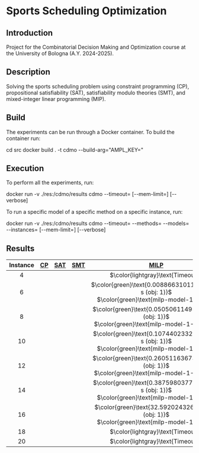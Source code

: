 # Sports Scheduling Optimization

## Introduction

Project for the Combinatorial Decision Making and Optimization course at the University of Bologna (A.Y. 2024-2025).

## Description

Solving the sports scheduling problem using constraint programming (CP), propositional satisfiability (SAT), satisfiability modulo theories (SMT), and mixed-integer linear programming (MIP).

## Build

The experiments can be run through a Docker container. To build the container run:


cd src
docker build . -t cdmo --build-arg="AMPL_KEY=<ampl-community-key>"


## Execution

To perform all the experiments, run:

docker run -v ./res:/cdmo/results cdmo
--timeout=<timeout-per-model>
[--mem-limit=<ram-limit>]
[--verbose]


To run a specific model of a specific method on a specific instance, run:

docker run -v ./res:/cdmo/results cdmo
--timeout=<timeout-per-model>
--methods=<method-name>
--models=<model-name>
--instances=<instance-number>
[--mem-limit=<ram-limit>]
[--verbose]


## Results
<!-- Do NOT remove the comments below -->
<!-- begin-status -->
| Instance | [CP](./method-statuses/cp-status.md) | [SAT](./method-statuses/sat-status.md) | [SMT](./method-statuses/smt-status.md) | [MILP](./method-statuses/milp-status.md) |
|:-:| :---:|:---:|:---:|:---:|
| $4$ | | | | $\color{lightgray}\text{Timeout}$ | 
| $6$ | | | | $\color{green}\text{0.008866310119628906 s (obj: 1)}$</br>$\color{green}\text{milp-model-1-CBC}$ | 
| $8$ | | | | $\color{green}\text{0.0505061149597168 s (obj: 1)}$</br>$\color{green}\text{milp-model-1-HiGHS}$ | 
| $10$ | | | | $\color{green}\text{0.10744023323059082 s (obj: 1)}$</br>$\color{green}\text{milp-model-1-CBC}$ | 
| $12$ | | | | $\color{green}\text{0.2605116367340088 s (obj: 1)}$</br>$\color{green}\text{milp-model-1-HiGHS}$ | 
| $14$ | | | | $\color{green}\text{0.38759803771972656 s (obj: 1)}$</br>$\color{green}\text{milp-model-1-CBC}$ | 
| $16$ | | | | $\color{green}\text{32.59202432632446 s (obj: 1)}$</br>$\color{green}\text{milp-model-1-CBC}$ | 
| $18$ | | | | $\color{lightgray}\text{Timeout}$ | 
| $20$ | | | | $\color{lightgray}\text{Timeout}$ | 

<!-- end-status -->
